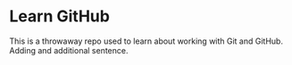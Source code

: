 # Learn GitHub

This is a throwaway repo used to learn about working with Git and GitHub.
Adding and additional sentence.
